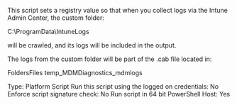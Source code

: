 This script sets a registry value so that when you collect logs via the Intune Admin Center, the custom folder:

C:\ProgramData\IntuneLogs

will be crawled, and its logs will be included in the output.

The logs from the custom folder will be part of the .cab file located in:

FoldersFiles temp_MDMDiagnostics_mdmlogs

Type:                                               Platform Script
Run this script using the logged on credentials:    No
Enforce script signature check:                     No
Run script in 64 bit PowerShell Host:               Yes
